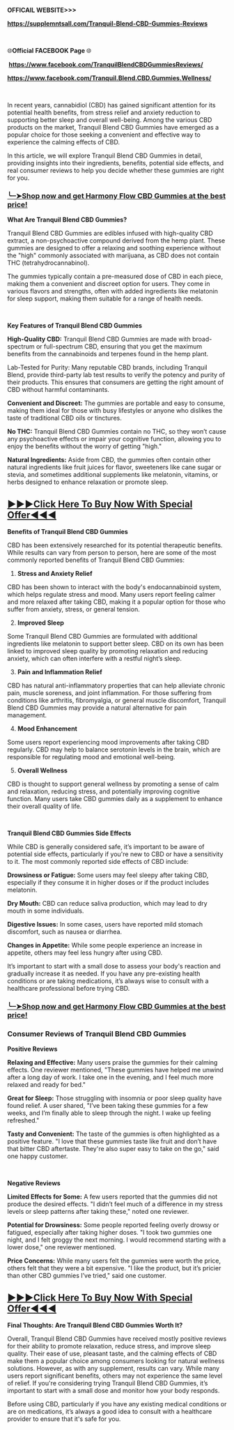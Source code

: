 <p><strong>OFFICAIL WEBSITE&gt;&gt;&gt;</strong></p>
<p><strong><a href="https://supplemntsall.com/Tranquil-Blend-CBD-Gummies-Reviews">https://supplemntsall.com/Tranquil-Blend-CBD-Gummies-Reviews</a>&nbsp;</strong></p>
<p>&nbsp;</p>
<p>🌐<strong>Official</strong>&nbsp;<strong>FACEBOOK Page&nbsp;</strong>🌐</p>
<p><strong>&nbsp;</strong><strong><a href="https://www.facebook.com/TranquilBlendCBDGummiesReviews/">https://www.facebook.com/TranquilBlendCBDGummiesReviews/</a>&nbsp;</strong></p>
<p><strong><a href="https://www.facebook.com/Tranquil.Blend.CBD.Gummies.Wellness/">https://www.facebook.com/Tranquil.Blend.CBD.Gummies.Wellness/</a>&nbsp;</strong></p>
<p>&nbsp;</p>
<p>In recent years, cannabidiol (CBD) has gained significant attention for its potential health benefits, from stress relief and anxiety reduction to supporting better sleep and overall well-being. Among the various CBD products on the market, Tranquil Blend CBD Gummies have emerged as a popular choice for those seeking a convenient and effective way to experience the calming effects of CBD.</p>
<p>In this article, we will explore Tranquil Blend CBD Gummies in detail, providing insights into their ingredients, benefits, potential side effects, and real consumer reviews to help you decide whether these gummies are right for you.</p>
<div class="text-cell-section-header layout horizontal center">
<h3><a href="https://www.facebook.com/Tranquil.Blend.CBD.Gummies.Wellness/">╰┈➤Shop now and get Harmony Flow CBD Gummies at the best price!</a></h3>
</div>
<p><strong>What Are Tranquil Blend CBD Gummies?</strong></p>
<p>Tranquil Blend CBD Gummies are edibles infused with high-quality CBD extract, a non-psychoactive compound derived from the hemp plant. These gummies are designed to offer a relaxing and soothing experience without the "high" commonly associated with marijuana, as CBD does not contain THC (tetrahydrocannabinol).</p>
<p>The gummies typically contain a pre-measured dose of CBD in each piece, making them a convenient and discreet option for users. They come in various flavors and strengths, often with added ingredients like melatonin for sleep support, making them suitable for a range of health needs.</p>
<p>&nbsp;</p>
<p><strong>Key Features of Tranquil Blend CBD Gummies</strong></p>
<p><strong>High-Quality CBD:</strong>&nbsp;Tranquil Blend CBD Gummies are made with broad-spectrum or full-spectrum CBD, ensuring that you get the maximum benefits from the cannabinoids and terpenes found in the hemp plant.</p>
<p>Lab-Tested for Purity: Many reputable CBD brands, including Tranquil Blend, provide third-party lab test results to verify the potency and purity of their products. This ensures that consumers are getting the right amount of CBD without harmful contaminants.</p>
<p><strong>Convenient and Discreet:</strong>&nbsp;The gummies are portable and easy to consume, making them ideal for those with busy lifestyles or anyone who dislikes the taste of traditional CBD oils or tinctures.</p>
<p><strong>No THC:</strong>&nbsp;Tranquil Blend CBD Gummies contain no THC, so they won&rsquo;t cause any psychoactive effects or impair your cognitive function, allowing you to enjoy the benefits without the worry of getting "high."</p>
<p><strong>Natural Ingredients:</strong>&nbsp;Aside from CBD, the gummies often contain other natural ingredients like fruit juices for flavor, sweeteners like cane sugar or stevia, and sometimes additional supplements like melatonin, vitamins, or herbs designed to enhance relaxation or promote sleep.</p>
<h2><strong><a href="https://www.facebook.com/TranquilBlendCBDGummiesReviews/" target="_blank" rel="nofollow">►►►Click Here To Buy Now With Special Offer◄◄◄</a></strong></h2>
<p><strong>Benefits of Tranquil Blend CBD Gummies</strong></p>
<p>CBD has been extensively researched for its potential therapeutic benefits. While results can vary from person to person, here are some of the most commonly reported benefits of Tranquil Blend CBD Gummies:</p>
<ol>
<li><strong>Stress and Anxiety Relief</strong></li>
</ol>
<p>CBD has been shown to interact with the body's endocannabinoid system, which helps regulate stress and mood. Many users report feeling calmer and more relaxed after taking CBD, making it a popular option for those who suffer from anxiety, stress, or general tension.</p>
<ol start="2">
<li><strong>Improved Sleep</strong></li>
</ol>
<p>Some Tranquil Blend CBD Gummies are formulated with additional ingredients like melatonin to support better sleep. CBD on its own has been linked to improved sleep quality by promoting relaxation and reducing anxiety, which can often interfere with a restful night&rsquo;s sleep.</p>
<ol start="3">
<li><strong>Pain and Inflammation Relief</strong></li>
</ol>
<p>CBD has natural anti-inflammatory properties that can help alleviate chronic pain, muscle soreness, and joint inflammation. For those suffering from conditions like arthritis, fibromyalgia, or general muscle discomfort, Tranquil Blend CBD Gummies may provide a natural alternative for pain management.</p>
<ol start="4">
<li><strong>Mood Enhancement</strong></li>
</ol>
<p>Some users report experiencing mood improvements after taking CBD regularly. CBD may help to balance serotonin levels in the brain, which are responsible for regulating mood and emotional well-being.</p>
<ol start="5">
<li><strong>Overall Wellness</strong></li>
</ol>
<p>CBD is thought to support general wellness by promoting a sense of calm and relaxation, reducing stress, and potentially improving cognitive function. Many users take CBD gummies daily as a supplement to enhance their overall quality of life.</p>
<p>&nbsp;</p>
<p><strong>Tranquil Blend CBD Gummies Side Effects</strong></p>
<p>While CBD is generally considered safe, it&rsquo;s important to be aware of potential side effects, particularly if you're new to CBD or have a sensitivity to it. The most commonly reported side effects of CBD include:</p>
<p><strong>Drowsiness or Fatigue:</strong>&nbsp;Some users may feel sleepy after taking CBD, especially if they consume it in higher doses or if the product includes melatonin.</p>
<p><strong>Dry Mouth:</strong>&nbsp;CBD can reduce saliva production, which may lead to dry mouth in some individuals.</p>
<p><strong>Digestive Issues:</strong>&nbsp;In some cases, users have reported mild stomach discomfort, such as nausea or diarrhea.</p>
<p><strong>Changes in Appetite:</strong>&nbsp;While some people experience an increase in appetite, others may feel less hungry after using CBD.</p>
<p>It&rsquo;s important to start with a small dose to assess your body's reaction and gradually increase it as needed. If you have any pre-existing health conditions or are taking medications, it&rsquo;s always wise to consult with a healthcare professional before trying CBD.</p>
<h3><a href="https://www.facebook.com/Tranquil.Blend.CBD.Gummies.Wellness/">╰┈➤Shop now and get Harmony Flow CBD Gummies at the best price!</a></h3>
<h3>Consumer Reviews of Tranquil Blend CBD Gummies</h3>
<p><strong>Positive Reviews</strong></p>
<p><strong>Relaxing and Effective:</strong>&nbsp;Many users praise the gummies for their calming effects. One reviewer mentioned, "These gummies have helped me unwind after a long day of work. I take one in the evening, and I feel much more relaxed and ready for bed."</p>
<p><strong>Great for Sleep:</strong>&nbsp;Those struggling with insomnia or poor sleep quality have found relief. A user shared, "I&rsquo;ve been taking these gummies for a few weeks, and I&rsquo;m finally able to sleep through the night. I wake up feeling refreshed."</p>
<p><strong>Tasty and Convenient:</strong>&nbsp;The taste of the gummies is often highlighted as a positive feature. "I love that these gummies taste like fruit and don&rsquo;t have that bitter CBD aftertaste. They're also super easy to take on the go," said one happy customer.</p>
<p>&nbsp;</p>
<p><strong>Negative Reviews</strong></p>
<p><strong>Limited Effects for Some:</strong>&nbsp;A few users reported that the gummies did not produce the desired effects. "I didn&rsquo;t feel much of a difference in my stress levels or sleep patterns after taking these," noted one reviewer.</p>
<p><strong>Potential for Drowsiness:</strong>&nbsp;Some people reported feeling overly drowsy or fatigued, especially after taking higher doses. "I took two gummies one night, and I felt groggy the next morning. I would recommend starting with a lower dose," one reviewer mentioned.</p>
<p><strong>Price Concerns:</strong>&nbsp;While many users felt the gummies were worth the price, others felt that they were a bit expensive. "I like the product, but it&rsquo;s pricier than other CBD gummies I&rsquo;ve tried," said one customer.</p>
<h2><strong><a href="https://www.facebook.com/TranquilBlendCBDGummiesReviews/" target="_blank" rel="nofollow">►►►Click Here To Buy Now With Special Offer◄◄◄</a></strong></h2>
<p><strong>Final Thoughts: Are Tranquil Blend CBD Gummies Worth It?</strong></p>
<p>Overall, Tranquil Blend CBD Gummies have received mostly positive reviews for their ability to promote relaxation, reduce stress, and improve sleep quality. Their ease of use, pleasant taste, and the calming effects of CBD make them a popular choice among consumers looking for natural wellness solutions. However, as with any supplement, results can vary. While many users report significant benefits, others may not experience the same level of relief. If you're considering trying Tranquil Blend CBD Gummies, it&rsquo;s important to start with a small dose and monitor how your body responds.</p>
<p>Before using CBD, particularly if you have any existing medical conditions or are on medications, it&rsquo;s always a good idea to consult with a healthcare provider to ensure that it's safe for you.</p>
<p>&nbsp;</p>
